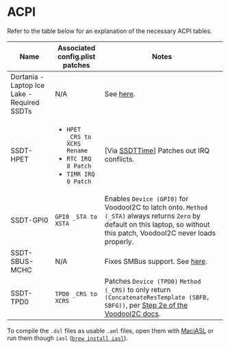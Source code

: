# ACPI

Refer to the table below for an explanation of the necessary ACPI tables.

|Name|Associated config.plist patches|Notes|
|-----|-------------------------------|-----|
|Dortania - Laptop Ice Lake - Required SSDTs|N/A|See [here](https://dortania.github.io/OpenCore-Install-Guide/config-laptop.plist/icelake.html#acpi).|
|SSDT-HPET|<ul><li>`HPET _CRS to XCRS Rename`</li><li>`RTC IRQ 8 Patch`</li><li>`TIMR IRQ 0 Patch`</li></ul>|[Via [SSDTTime](https://github.com/corpnewt/SSDTTime)] Patches out IRQ conflicts.|
|SSDT-GPI0|`GPI0 _STA to XSTA`|Enables `Device (GPI0)` for VoodooI2C to latch onto. `Method (_STA)` always returns `Zero` by default on this laptop, so without this patch, VoodooI2C never loads properly.|
|SSDT-SBUS-MCHC|N/A|Fixes SMBus support. See [here](https://dortania.github.io/Getting-Started-With-ACPI/Universal/smbus.html).
|SSDT-TPD0|`TPD0 _CRS to XCRS`|Patches `Device (TPD0)` `Method (_CRS)` to only return `(ConcatenateResTemplate (SBFB, SBFG))`, per [Step 2e of the VoodooI2C docs](https://voodooi2c.github.io/#GPIO%20Pinning/GPIO%20Pinning).

To compile the `.dsl` files as usable `.aml` files, open them with [MaciASL](https://formulae.brew.sh/cask/maciasl) or run them though `iasl` ([`brew install iasl`](https://brew.sh)).
